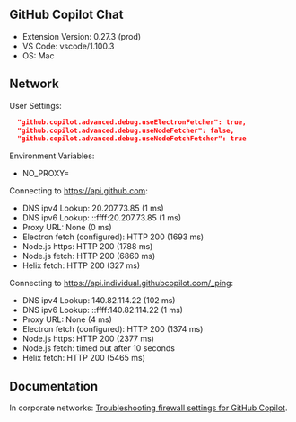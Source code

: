 ## GitHub Copilot Chat

- Extension Version: 0.27.3 (prod)
- VS Code: vscode/1.100.3
- OS: Mac

## Network

User Settings:
```json
  "github.copilot.advanced.debug.useElectronFetcher": true,
  "github.copilot.advanced.debug.useNodeFetcher": false,
  "github.copilot.advanced.debug.useNodeFetchFetcher": true
```

Environment Variables:
- NO_PROXY=

Connecting to https://api.github.com:
- DNS ipv4 Lookup: 20.207.73.85 (1 ms)
- DNS ipv6 Lookup: ::ffff:20.207.73.85 (1 ms)
- Proxy URL: None (0 ms)
- Electron fetch (configured): HTTP 200 (1693 ms)
- Node.js https: HTTP 200 (1788 ms)
- Node.js fetch: HTTP 200 (6860 ms)
- Helix fetch: HTTP 200 (327 ms)

Connecting to https://api.individual.githubcopilot.com/_ping:
- DNS ipv4 Lookup: 140.82.114.22 (102 ms)
- DNS ipv6 Lookup: ::ffff:140.82.114.22 (1 ms)
- Proxy URL: None (4 ms)
- Electron fetch (configured): HTTP 200 (1374 ms)
- Node.js https: HTTP 200 (2377 ms)
- Node.js fetch: timed out after 10 seconds
- Helix fetch: HTTP 200 (5465 ms)

## Documentation

In corporate networks: [Troubleshooting firewall settings for GitHub Copilot](https://docs.github.com/en/copilot/troubleshooting-github-copilot/troubleshooting-firewall-settings-for-github-copilot).